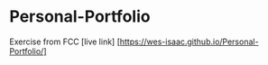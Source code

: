 # Personal-Portfolio
Exercise from FCC
[live link] [https://wes-isaac.github.io/Personal-Portfolio/]
